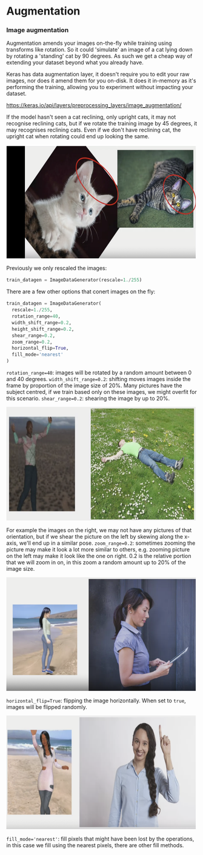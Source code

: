 # Augmentation

### Image augmentation

Augmentation amends your images on-the-fly while training using transforms like rotation. So it could 'simulate' an image of a cat lying down by rotating a 'standing' cat by 90 degrees. As such we get a cheap way of extending your dataset beyond what you already have.

Keras has data augmentation layer, it doesn't require you to edit your raw images, nor does it amend them for you on-disk. It does it in-memory as it's performing the training, allowing you to experiment without impacting your dataset.

https://keras.io/api/layers/preprocessing_layers/image_augmentation/

If the model hasn't seen a cat reclining, only upright cats, it may not recognise reclining cats, but if we rotate the training image by 45 degrees, it may recognises reclining cats. Even if we don't have reclining cat, the upright cat when rotating could end up looking the same.

<img src="pics/rotating_cats.png" width="500" height='300'>

Previously we only rescaled the images:
```py
train_datagen = ImageDataGenerator(rescale=1./255)
```

There are a few other options that conert images on the fly:
```py
train_datagen = ImageDataGenerator(
  rescale=1./255,
  rotation_range=40,
  width_shift_range=0.2,
  height_shift_range=0.2,
  shear_range=0.2,
  zoom_range=0.2,
  horizontal_flip=True,
  fill_mode='nearest'
)
```

`rotation_range=40`: images will be rotated by a random amount between 0 and 40 degrees.
`width_shift_range=0.2`: shifting moves images inside the frame by proportion of the image size of 20%. Many pictures have the subject centred, if we train based only on these images, we might overfit for this scenario.
`shear_range=0.2`: shearing the image by up to 20%.

<img src="pics/shear_person.png" width="500" height='300'>

For example the images on the right, we may not have any pictures of that orientation, but if we shear the picture on the left by skewing along the x-axis, we'll end up in a similar pose.
`zoom_range=0.2`: sometimes zooming the picture may make it look a lot more similar to others, e.g. zooming picture on the left may make it look like the one on right. 0.2 is the relative portion that we will zoom in on, in this zoom a random amount up to 20% of the image size.

<img src="pics/zoom_person.png" width="500" height='300'>

`horizontal_flip=True`: flipping the image horizontally. When set to `true`, images will be flipped randomly.

<img src="pics/flip_person.png" width="500" height='300'>

`fill_mode='nearest'`: fill pixels that might have been lost by the operations, in this case we fill using the nearest pixels, there are other fill methods.
